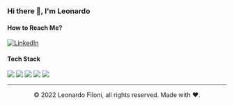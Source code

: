 ### Hi there 👋, I'm Leonardo

<!--
**Nifilo/nifilo** is a ✨ _special_ ✨ repository because its `README.md` (this file) appears on your GitHub profile.

Here are some ideas to get you started:

- 🔭 I’m currently working on ...
- 🌱 I’m currently learning ...
- 👯 I’m looking to collaborate on ...
- 🤔 I’m looking for help with ...
- 💬 Ask me about ...
- 📫 How to reach me: ...
- 😄 Pronouns: ...
- ⚡ Fun fact: ...
-->

#### How to Reach Me?

[![LinkedIn](https://img.shields.io/badge/-LINKEDIN-0077B5?style=for-the-badge&logo=linkedin&logoColor=white)](https://www.linkedin.com/in/leonardo-filoni-6700b157/)

#### Tech Stack

<!-- https://github.com/Ileriayo/markdown-badges -->
 <img src="https://img.shields.io/badge/C%23-239120?style=for-the-badge&logo=c-sharp&logoColor=white" />&nbsp;<img src="https://img.shields.io/badge/.NET-512BD4?style=for-the-badge&logo=dotnet&logoColor=white" />&nbsp;<img src="https://img.shields.io/badge/azure%20-%230072C6.svg?&style=for-the-badge&logo=azure-devops&logoColor=white"/>&nbsp;<img src="https://img.shields.io/badge/docker%20-%230db7ed.svg?&style=for-the-badge&logo=docker&logoColor=white"/>&nbsp;<img src="https://img.shields.io/badge/kubernetes%20-%23326ce5.svg?&style=for-the-badge&logo=kubernetes&logoColor=white"/>
 
 ---
<p align="center"> © 2022 Leonardo Filoni, all rights reserved. Made with ❤️. </p>
